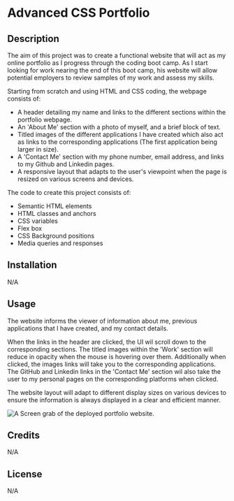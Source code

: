 # Advanced CSS Portfolio

## Description

The aim of this project was to create a functional website that will act as my online portfolio as I progress through the coding boot camp. As I start looking for work nearing the end of this boot camp, his website will allow potential employers to review samples of my work and assess my skills. 

Starting from scratch and using HTML and CSS coding, the webpage consists of:

- A header detailing my name and links to the different sections within the portfolio webpage. 
- An 'About Me' section with a photo of myself, and a brief block of text.
- Titled images of the different applications I have created which also act as links to the corresponding applications (The first   application being larger in size).
- A 'Contact Me' section with my phone number, email address, and links to my Github and Linkedin pages.
- A responsive layout that adapts to the user's viewpoint when the page is resized on various screens and devices.

The code to create this project consists of:

- Semantic HTML elements 
- HTML classes and anchors 
- CSS variables 
- Flex box
- CSS Background positions
- Media queries and responses 

## Installation

N/A

## Usage

The website informs the viewer of information about me, previous applications that I have created, and my contact details.

When the links in the header are clicked, the UI wil scroll down to the corresponding sections. The titled images within the 'Work' section will reduce in opacity when the mouse is hovering over them. Additionally when clicked, the images links will take you to the corresponding applications. The GitHub and Linkedin links in the 'Contact Me' section wil also take the user to my personal pages on the corresponding platforms when clicked. 

The website layout will adapt to different display sizes on various devices to ensure the information is always displayed in a clear and efficient manner.





![A Screen grab of the deployed portfolio website.](assets/images/screenshot.png)

## Credits

N/A

## License

N/A